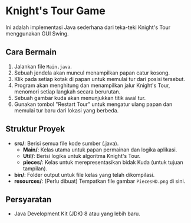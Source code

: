 # Knight's Tour Game

Ini adalah implementasi Java sederhana dari teka-teki Knight's Tour menggunakan GUI Swing.

## Cara Bermain

1.  Jalankan file `Main.java`.
2.  Sebuah jendela akan muncul menampilkan papan catur kosong.
3.  Klik pada setiap kotak di papan untuk memulai tur dari posisi tersebut.
4.  Program akan menghitung dan menampilkan jalur Knight's Tour, menomori setiap langkah secara berurutan.
5.  Sebuah gambar kuda akan menunjukkan titik awal tur.
6.  Gunakan tombol "Restart Tour" untuk mengatur ulang papan dan memulai tur baru dari lokasi yang berbeda.

## Struktur Proyek

* **src/**: Berisi semua file kode sumber (.java).
    * **Main/**: Kelas utama untuk papan permainan dan logika aplikasi.
    * **Util/**: Berisi logika untuk algoritma Knight's Tour.
    * **pieces/**: Kelas untuk merepresentasikan bidak Kuda (untuk tujuan tampilan).
* **bin/**: Folder output untuk file kelas yang telah dikompilasi.
* **resources/**: (Perlu dibuat) Tempatkan file gambar `PiecesHD.png` di sini.

## Persyaratan

* Java Development Kit (JDK) 8 atau yang lebih baru.